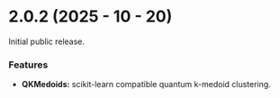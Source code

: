 # 2.0.2 (2025 - 10 - 20)

Initial public release.

### Features

* **QKMedoids:** scikit-learn compatible quantum k-medoid clustering.